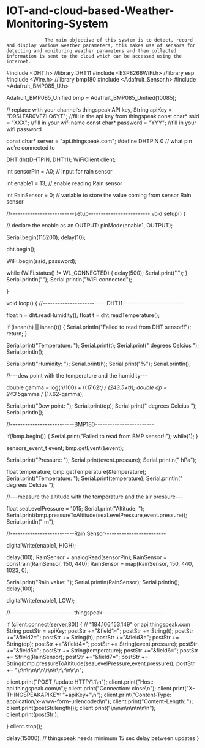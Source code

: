 # IOT-and-cloud-based-Weather-Monitoring-System
                  The main objective of this system is to detect, record and display various weather parameters, this makes use of sensors for detecting and monitoring weather parameters and then collected information is sent to the cloud which can be accessed using the internet.

#include <DHT.h>    //library DHT11
#include <ESP8266WiFi.h>  //library esp
#include <Wire.h>   //library bmp180
#include <Adafruit_Sensor.h>
#include <Adafruit_BMP085_U.h>

Adafruit_BMP085_Unified bmp = Adafruit_BMP085_Unified(10085);


// replace with your channel’s thingspeak API key,
String apiKey = "D9SLFAR0VFZLO6YT";                         //fill in the api key from thingspeak
const char* ssid = "XXX";                                  //fill in your wifi name
const char* password = "YYY";                          //fill in your wifi password

const char* server = "api.thingspeak.com";
#define DHTPIN 0    // what pin we’re connected to

DHT dht(DHTPIN, DHT11);
WiFiClient client;

int sensorPin = A0;       // input for  rain sensor

int enable1 = 13;         // enable reading Rain sensor

int RainSensor = 0;     // variable to store the value coming from sensor Rain sensor
  
//--------------------------setup-------------------------
void setup() {

// declare the enable  as an OUTPUT:
pinMode(enable1, OUTPUT);

Serial.begin(115200);
delay(10);

dht.begin();

WiFi.begin(ssid, password);

while (WiFi.status() != WL_CONNECTED) {
delay(500);
Serial.print(".");
}
Serial.println("");
Serial.println("WiFi connected");

}


void loop() {
//--------------------------DHT11-------------------------

float h = dht.readHumidity();
float t = dht.readTemperature();

if (isnan(h) || isnan(t)) {
Serial.println("Failed to read from DHT sensor!!");
return;
}

Serial.print("Temperature:      ");
Serial.print(t);
Serial.print(" degrees Celcius ");
Serial.println();

Serial.print("Humidity:         ");
Serial.print(h);
Serial.print("%");
Serial.println();


//---dew point with the temperature and the humidity---

double gamma = log(h/100) + ((17.62*t) / (243.5+t));
double dp = 243.5*gamma / (17.62-gamma);

Serial.print("Dew point:        ");
Serial.print(dp);
Serial.print(" degrees Celcius ");
Serial.println();

//--------------------------BMP180------------------------

if(!bmp.begin()) {
Serial.print("Failed to read from BMP sensor!!");
while(1);
}

sensors_event_t event;
bmp.getEvent(&event);

Serial.print("Pressure:         ");
Serial.print(event.pressure);
Serial.println(" hPa");

float temperature;
bmp.getTemperature(&temperature);
Serial.print("Temperature:      ");
Serial.print(temperature);
Serial.println(" degrees Celcius ");

//---measure the altitude with the temperature and the air pressure---

float seaLevelPressure = 1015;
Serial.print("Altitude:         "); 
Serial.print(bmp.pressureToAltitude(seaLevelPressure,event.pressure)); 
Serial.println(" m");



//--------------------------Rain Sensor-------------------------

digitalWrite(enable1, HIGH); 

delay(100);
RainSensor = analogRead(sensorPin);
RainSensor = constrain(RainSensor, 150, 440); 
RainSensor = map(RainSensor, 150, 440, 1023, 0); 

Serial.print("Rain value:       ");
Serial.println(RainSensor);
Serial.println();
delay(100);

digitalWrite(enable1, LOW);

//--------------------------thingspeak-------------------------

if (client.connect(server,80)) { // "184.106.153.149" or api.thingspeak.com
String postStr = apiKey;
postStr +="&field1=";
postStr += String(t);
postStr +="&field2=";
postStr += String(h);
postStr +="&field3=";
postStr += String(dp);
postStr +="&field4=";
postStr += String(event.pressure);
postStr +="&field5=";
postStr += String(temperature);
postStr +="&field6=";
postStr += String(RainSensor);
postStr +="&field7=";
postStr += String(bmp.pressureToAltitude(seaLevelPressure,event.pressure));
postStr += "\r\n\r\n\r\n\r\n\r\n\r\n\r\n";

client.print("POST /update HTTP/1.1\n");
client.print("Host: api.thingspeak.com\n");
client.print("Connection: close\n");
client.print("X-THINGSPEAKAPIKEY: "+apiKey+"\n");
client.print("Content-Type: application/x-www-form-urlencoded\n");
client.print("Content-Length: ");
client.print(postStr.length());
client.print("\n\n\n\n\n\n\n\n");
client.print(postStr  );

}
client.stop();

delay(15000);   // thingspeak needs minimum 15 sec delay between updates
}
